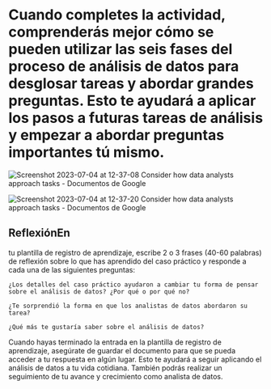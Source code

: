 # Cuando completes la actividad, comprenderás mejor cómo se pueden utilizar las seis fases del proceso de análisis de datos para desglosar tareas y abordar grandes preguntas. Esto te ayudará a aplicar los pasos a futuras tareas de análisis y empezar a abordar preguntas importantes tú mismo.

![Screenshot 2023-07-04 at 12-37-08 Consider how data analysts approach tasks - Documentos de Google](https://github.com/Carolina2118/DataAnalytics/assets/67702555/0f710ba6-db92-4be2-adb0-353cb232fb7f)

![Screenshot 2023-07-04 at 12-37-20 Consider how data analysts approach tasks - Documentos de Google](https://github.com/Carolina2118/DataAnalytics/assets/67702555/83b2e901-6a2a-4cb1-99d5-53d58afc71cd)

## ReflexiónEn 

tu plantilla de registro de aprendizaje, escribe 2 o 3 frases (40-60 palabras) de reflexión sobre lo que has aprendido del caso práctico y responde a cada una de las siguientes preguntas:

    ¿Los detalles del caso práctico ayudaron a cambiar tu forma de pensar sobre el análisis de datos? ¿Por qué o por qué no?

    ¿Te sorprendió la forma en que los analistas de datos abordaron su tarea?

    ¿Qué más te gustaría saber sobre el análisis de datos?

Cuando hayas terminado la entrada en la plantilla de registro de aprendizaje, asegúrate de guardar el documento para que se pueda acceder a tu respuesta en algún lugar. Esto te ayudará a seguir aplicando el análisis de datos a tu vida cotidiana. También podrás realizar un seguimiento de tu avance y crecimiento como analista de datos.